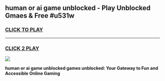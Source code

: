 
## human or ai game unblocked - Play Unblocked Gmaes & Free #u531w
<h3>
<a href="https://news.freeplayer.one?title=human_or_ai_game_unblocked&ref=24F">CLICK TO PLAY</a></h3>
<hr>

<h3>
<a href="https://news.freeplayer.one?title=human_or_ai_game_unblocked&ref=24F">CLICK 2 PLAY</a>
  
</h3>

<a href="https://news.freeplayer.one?title=human_or_ai_game_unblocked&ref=24F/"><img src="https://clearcache.store/games.png"></a>


**human or ai game unblocked games unblocked: Your Gateway to Fun and Accessible Online Gaming**
